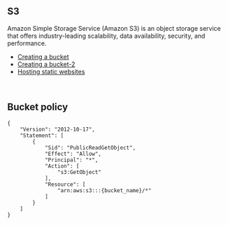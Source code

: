 ## S3
Amazon Simple Storage Service (Amazon S3) is an object storage service that offers industry-leading scalability, data availability, security, and performance. 

- [Creating a bucket](https://docs.aws.amazon.com/quickstarts/latest/s3backup/step-1-create-bucket.html)
- [Creating a bucket-2](https://docs.aws.amazon.com/AmazonS3/latest/gsg/CreatingABucket.html)
- [Hosting static websites](https://docs.aws.amazon.com/AmazonS3/latest/user-guide/static-website-hosting.html)

<br />

## Bucket policy
```
{
    "Version": "2012-10-17",
    "Statement": [
        {
            "Sid": "PublicReadGetObject",
            "Effect": "Allow",
            "Principal": "*",
            "Action": [
                "s3:GetObject"
            ],
            "Resource": [
                "arn:aws:s3:::{bucket_name}/*"
            ]
        }
    ]
}
```
